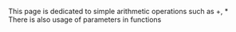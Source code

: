 This page is dedicated to simple arithmetic operations such as +, *<br />
There is also usage of parameters in functions<br />
